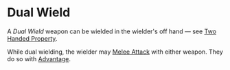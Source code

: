 # Dual Wield

A *Dual Wield* weapon can be wielded in the wielder's off hand — see [Two Handed Property](Two%20Handed%20Property.md).

While dual wielding, the wielder may [Melee Attack](../../Game%20Procedures/Combat/Melee%20Attack.md) with either weapon. They do so with [Advantage](../../Game%20Procedures/Die%20Rolling%20Mechanics/Advantage.md).
